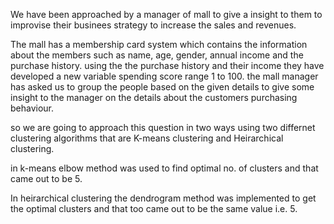 We have been approached by a manager of mall to give a insight to them to improvise their businees strategy to increase the sales and revenues.

The mall has a membership card system which contains the information about the members such as name, age, gender, annual income and the purchase history.
using the the purchase history and their income they have developed a new variable spending score range 1 to 100.
the mall manager has asked us to group the people based on the given details to give some insight to the manager on the details about the customers purchasing behaviour. 

so we are going to approach this question in two ways using two differnet clustering algorithms that are K-means clustering and Heirarchical clustering.

in k-means elbow method was used to find optimal no. of clusters and that came out to be 5.

In heirarchical clustering the dendrogram method was implemented to get the optimal clusters and that too came out to be the same value i.e. 5.

